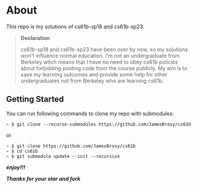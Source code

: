 # About

This repo is my solutions of cs61b-sp18 and cs61b-sp23.

> **Declaration**
> 
> cs61b-sp18 and cs61b-sp23 have been over by now, so my solutions won't influence normal education.
> I'm not an undergraduate from Berkeley witch means that I have no need to obey cs61b policies about
> forbidding posting code from the course publicly. My aim is to save my learning outcomes and provide
> some help for other undergraduates not from Berkeley who are learning cs61b.

## Getting Started

You can run following commands to clone my repo with submodules:
```
~ $ git clone --recurse-submodules https://github.com/JamesBrosy/cs61b
```
or
```
~ $ git clone https://github.com/JamesBrosy/cs61b
~ $ cd cs61b
~ $ git submodule update --init --recursive
```

***enjoy!!!***

***Thanks for your star and fork***